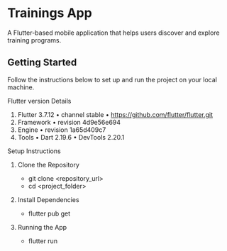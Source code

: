 # Trainings App

A Flutter-based mobile application that helps users discover and explore training programs.

## Getting Started

Follow the instructions below to set up and run the project on your local machine.

Flutter version Details

1. Flutter 3.7.12 • channel stable • https://github.com/flutter/flutter.git
2. Framework • revision 4d9e56e694
3. Engine • revision 1a65d409c7
4. Tools • Dart 2.19.6 • DevTools 2.20.1

Setup Instructions

1. Clone the Repository
    - git clone <repository_url>
    - cd <project_folder>

2. Install Dependencies
    - flutter pub get

3. Running the App
    - flutter run
